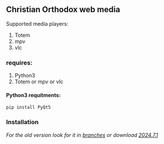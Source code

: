 ## Christian Orthodox web media <br>
Supported media players:
1. Totem
2. mpv
3. vlc

### requires:
1. Python3
2. Totem or mpv or vlc

#### Python3 requitments:
```
pip install PyQt5
```

### Installation


*For the old version look for it in [branches](https://github.com/rizitis/orthodox_web-media/branches) or download [2024.7.1](https://github.com/rizitis/orthodox_web-media/releases)*<br>
